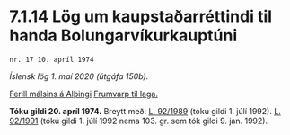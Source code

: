 # 7.1.14 Lög um kaupstaðarréttindi til handa Bolungarvíkurkauptúni

`nr. 17 10. apríl 1974`

_Íslensk lög 1. maí 2020 (útgáfa 150b)._

[Ferill málsins á Alþingi](https://www.althingi.is/thingstorf/thingmalalistar-eftir-thingum/ferill/?ltg=94&mnr=129)
[Frumvarp til laga.](https://www.althingi.is/altext/94/s/pdf/0161.pdf)

**Tóku gildi 20. apríl 1974.**
Breytt með:
[L. 92/1989](https://althingi.is/altext/stjt/1989.092.html) (tóku gildi 1. júlí 1992).
[L. 92/1991](https://althingi.is/altext/stjt/1991.092.html) (tóku gildi 1. júlí 1992 nema 103. gr. sem tók gildi 9. jan. 1992).


